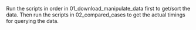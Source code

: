 Run the scripts in order in 01_download_manipulate_data first to get/sort the data.
Then run the scripts in 02_compared_cases to get the actual timings for querying the data.